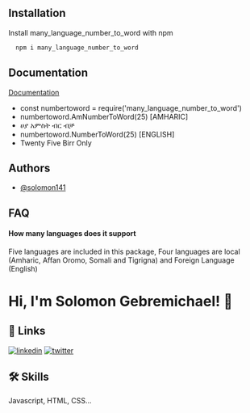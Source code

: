 





## Installation

Install many_language_number_to_word with npm

```bash
  npm i many_language_number_to_word
```
    
## Documentation

[Documentation](https://linktodocumentation)

- const numbertoword = require('many_language_number_to_word')
- numbertoword.AmNumberToWord(25) [AMHARIC]
- ሀያ አምስት ብር ብቻ
- numbertoword.NumberToWord(25) [ENGLISH]
- Twenty Five Birr Only



## Authors

- [@solomon141](https://www.github.com/solomon141)


## FAQ

#### How many languages does it support

Five languages are included in this package, Four languages are local (Amharic, Affan Oromo, Somali and Tigrigna) and Foreign Language (English)




# Hi, I'm Solomon Gebremichael! 👋


## 🔗 Links

[![linkedin](https://img.shields.io/badge/linkedin-0A66C2?style=for-the-badge&logo=linkedin&logoColor=white)](https://www.linkedin.com/in/solomon-gebremichael141/)
[![twitter](https://img.shields.io/badge/twitter-1DA1F2?style=for-the-badge&logo=twitter&logoColor=white)](https://twitter.com/soltwitte)



## 🛠 Skills
Javascript, HTML, CSS...

